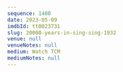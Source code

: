 ```yaml
---
sequence: 1480
date: 2023-05-09
imdbId: tt0023731
slug: 20000-years-in-sing-sing-1932
venue: null
venueNotes: null
medium: Watch TCM
mediumNotes: null
---
```

